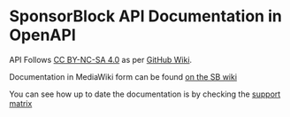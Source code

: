 # SponsorBlock API Documentation in OpenAPI

API Follows [CC BY-NC-SA 4.0](https://creativecommons.org/licenses/by-nc-sa/4.0/) as per [GitHub Wiki](https://github.com/ajayyy/SponsorBlock/wiki/Database-and-API-License).

Documentation in MediaWiki form can be found [on the SB wiki](https://wiki.sponsor.ajay.app/index.php/API_Docs)

You can see how up to date the documentation is by checking the [support matrix](https://mchang.icu/sb-matrix)